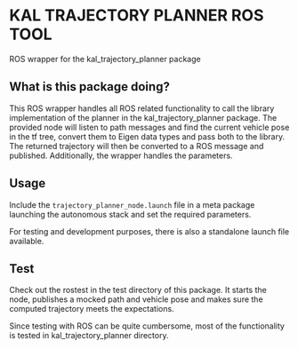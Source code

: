 # KAL TRAJECTORY PLANNER ROS TOOL

ROS wrapper for the kal_trajectory_planner package

## What is this package doing?

This ROS wrapper handles all ROS related functionality to call the library implementation of the planner in the kal_trajectory_planner package.
The provided node will listen to path messages and find the current vehicle pose in the tf tree, convert them to Eigen data types and pass both to the library.
The returned trajectory will then be converted to a ROS message and published.
Additionally, the wrapper handles the parameters.

## Usage

Include the `trajectory_planner_node.launch` file in a meta package launching the autonomous stack and set the required parameters.

For testing and development purposes, there is also a standalone launch file available.

## Test

Check out the rostest in the test directory of this package.
It starts the node, publishes a mocked path and vehicle pose and makes sure the computed trajectory meets the expectations.

Since testing with ROS can be quite cumbersome, most of the functionality is tested in kal_trajectory_planner directory.